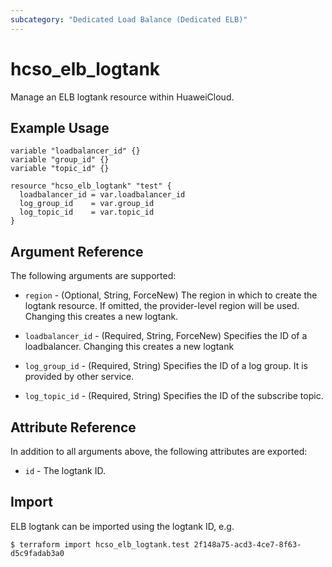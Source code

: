 ```yaml
---
subcategory: "Dedicated Load Balance (Dedicated ELB)"
---
```


# hcso_elb_logtank

Manage an ELB logtank resource within HuaweiCloud.

## Example Usage

```hcl
variable "loadbalancer_id" {}
variable "group_id" {}
variable "topic_id" {}

resource "hcso_elb_logtank" "test" {
  loadbalancer_id = var.loadbalancer_id
  log_group_id    = var.group_id
  log_topic_id    = var.topic_id
}
```

## Argument Reference

The following arguments are supported:

* `region` - (Optional, String, ForceNew) The region in which to create the logtank resource.
  If omitted, the provider-level region will be used. Changing this creates a new logtank.

* `loadbalancer_id` - (Required, String, ForceNew) Specifies the ID of a loadbalancer. Changing this
  creates a new logtank

* `log_group_id` - (Required, String) Specifies the ID of a log group. It is provided by other service.

* `log_topic_id` - (Required, String) Specifies the ID of the subscribe topic.

## Attribute Reference

In addition to all arguments above, the following attributes are exported:

* `id` - The logtank ID.

## Import

ELB logtank can be imported using the logtank ID, e.g.

```
$ terraform import hcso_elb_logtank.test 2f148a75-acd3-4ce7-8f63-d5c9fadab3a0
```
